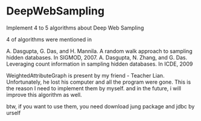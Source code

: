 DeepWebSampling
===============

Implement 4 to 5 algorithms about Deep Web Sampling

4 of algorithms were mentioned in

A. Dasgupta, G. Das, and H. Mannila. A random walk approach to sampling hidden databases. In SIGMOD, 2007.
A. Dasgupta, N. Zhang, and G. Das. Leveraging count information in sampling hidden databases. In ICDE, 2009

WeightedAttributeGraph is present by my friend - Teacher Lian. Unfortunately, he lost his computer and all the program were gone.
This is the reason I need to implement them by myself. and in the future, i will improve this algorithm as well.

btw, if you want to use them, you need download jung package and jdbc by urself
